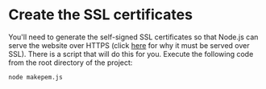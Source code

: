 # Create the SSL certificates

You'll need to generate the self-signed SSL certificates so that Node.js can serve the website over HTTPS (click [here](http://superuser.com/questions/596378/always-allow-microphone-usage-in-google-chrome) for why it must be served over SSL). There is a script that will do this for you. Execute the following code from the root directory of the project:

```shell
node makepem.js
```